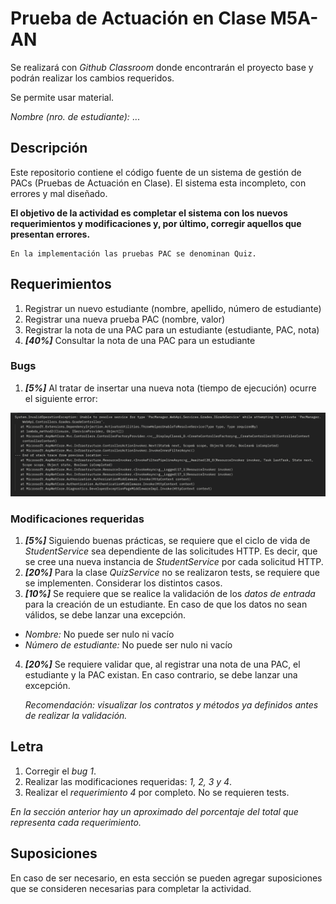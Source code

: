 # Prueba de Actuación en Clase M5A-AN

Se realizará con *Github Classroom* donde encontrarán el proyecto base y podrán realizar los cambios requeridos.

Se permite usar material.

*Nombre (nro. de estudiante):* ...

## Descripción
Este repositorio contiene el código fuente de un sistema de gestión de PACs (Pruebas de Actuación en Clase). El sistema esta incompleto, con errores y mal diseñado. 

**El objetivo de la actividad es completar el sistema con los nuevos requerimientos y modificaciones y, por último, corregir aquellos que presentan errores.**

````
En la implementación las pruebas PAC se denominan Quiz.
````


## Requerimientos

1. Registrar un nuevo estudiante (nombre, apellido, número de estudiante)
2. Registrar una nueva prueba PAC (nombre, valor)
3. Registrar la nota de una PAC para un estudiante (estudiante, PAC, nota)
4. ***[40%]*** Consultar la nota de una PAC para un estudiante

### Bugs
1. ***[5%]*** Al tratar de insertar una nueva nota (tiempo de ejecución) ocurre el siguiente error:

![Error](./images/error.png)

### Modificaciones requeridas
1. ***[5%]*** Siguiendo buenas prácticas, se requiere que el ciclo de vida de *StudentService* sea dependiente de las solicitudes HTTP. Es decir, que se cree una nueva instancia de *StudentService* por cada solicitud HTTP. 
2. ***[20%]*** Para la clase *QuizService* no se realizaron tests, se requiere que se implementen. Considerar los distintos casos.
3. ***[10%]*** Se requiere que se realice la validación de los *datos de entrada* para la creación de un estudiante. En caso de que los datos no sean válidos, se debe lanzar una excepción.
- *Nombre:* No puede ser nulo ni vacío
- *Número de estudiante:* No puede ser nulo ni vacío
4. ***[20%]*** Se requiere validar que, al registrar una nota de una PAC, el estudiante y la PAC existan. En caso contrario, se debe lanzar una excepción. 

    *Recomendación: visualizar los contratos y métodos ya definidos antes de realizar la validación.*

## Letra

1. Corregir el *bug 1*.
2. Realizar las modificaciones requeridas: *1, 2, 3 y 4*.
3. Realizar el *requerimiento 4* por completo. No se requieren tests.

*En la sección anterior hay un aproximado del porcentaje del total que representa cada requerimiento.*

## Suposiciones

En caso de ser necesario, en esta sección se pueden agregar suposiciones que se consideren necesarias para completar la actividad.
